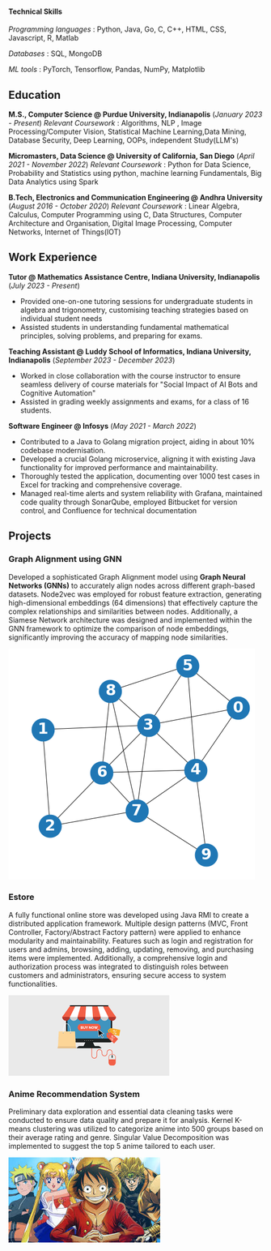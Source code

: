 #### Technical Skills
*Programming languages* : Python, Java, Go, C, C++, HTML, CSS, Javascript, R, Matlab

*Databases* : SQL, MongoDB

*ML tools* : PyTorch, Tensorflow, Pandas, NumPy, Matplotlib

## Education
**M.S., Computer Science	@ Purdue University, Indianapolis** (_January 2023 - Present_)
  *Relevant Coursework* : Algorithms, NLP , Image Processing/Computer Vision, Statistical Machine Learning,Data Mining, Database Security, Deep Learning, OOPs, independent Study(LLM's)

**Micromasters, Data Science @ University of California, San Diego** (_April 2021 - November 2022_)
  *Relevant Coursework* : Python for Data Science, Probability and Statistics using python, machine learning Fundamentals, Big Data Analytics using Spark

**B.Tech, Electronics and Communication Engineering @ Andhra University** (_August 2016 - October 2020_)
  *Relevant Coursework* : Linear Algebra, Calculus, Computer Programming using C, Data Structures, Computer Architecture and Organisation, Digital Image Processing, Computer Networks, Internet of Things(IOT)

## Work Experience

**Tutor @ Mathematics Assistance Centre, Indiana University, Indianapolis** (_July 2023 - Present_)
- Provided one-on-one tutoring sessions for undergraduate students in algebra and trigonometry, customising teaching strategies based on individual student needs
- Assisted students in understanding fundamental mathematical principles, solving problems, and preparing for exams.

**Teaching Assistant @ Luddy School of Informatics, Indiana University, Indianapolis** (_September 2023 - December 2023_)
- Worked in close collaboration with the course instructor to ensure seamless delivery of course materials for "Social Impact of AI Bots and Cognitive Automation"
- Assisted in grading weekly assignments and exams, for a class of 16 students.

**Software Engineer @ Infosys** (_May 2021 - March 2022_)
- Contributed to a Java to Golang migration project, aiding in about 10% codebase modernisation.
- Developed a crucial Golang microservice, aligning it with existing Java functionality for improved performance and maintainability.
- Thoroughly tested the application, documenting over 1000 test cases in Excel for tracking and comprehensive coverage.
- Managed real-time alerts and system reliability with Grafana, maintained code quality through SonarQube, employed Bitbucket for version control, and Confluence for technical documentation

## Projects
### Graph Alignment using GNN
Developed a sophisticated Graph Alignment model using **Graph Neural Networks (GNNs)** to accurately align nodes across different graph-based datasets. Node2vec was employed for robust feature extraction, generating high-dimensional embeddings (64 dimensions) that effectively capture the complex relationships and similarities between nodes. Additionally, a Siamese Network architecture was designed and implemented within the GNN framework to optimize the comparison of node embeddings, significantly improving the accuracy of mapping node similarities.

![Graph](/assets/img/Graph.jpeg)

### Estore
A fully functional online store was developed using Java RMI to create a distributed application framework. Multiple design patterns (MVC, Front Controller, Factory/Abstract Factory pattern) were applied to enhance modularity and maintainability. Features such as login and registration for users and admins, browsing, adding, updating, removing, and purchasing items were implemented. Additionally, a comprehensive login and authorization process was integrated to distinguish roles between customers and administrators, ensuring secure access to system functionalities.

![OnlineStore](/assets/img/store.jpeg)

### Anime Recommendation System
Preliminary data exploration and essential data cleaning tasks were conducted to ensure data quality and prepare it for analysis. Kernel K-means clustering was utilized to categorize anime into 500 groups based on their average rating and genre. Singular Value Decomposition was implemented to suggest the top 5 anime tailored to each user.

![Anime](/assets/img/Anime.jpeg)
